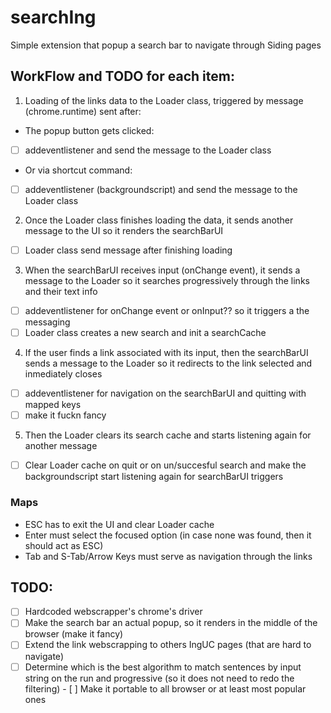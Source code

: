 # searchIng

Simple extension that popup a search bar to navigate through Siding pages

## WorkFlow and TODO for each item:

1. Loading of the links data to the Loader class, triggered by message (chrome.runtime) sent after:

* The popup button gets clicked:

- [ ] addeventlistener and send the message to the Loader class

* Or via shortcut command:

- [ ] addeventlistener (backgroundscript) and send the message to the Loader class

2. Once the Loader class finishes loading the data, it sends another message to the UI so it renders the searchBarUI
        
- [ ] Loader class send message after finishing loading

3. When the searchBarUI receives input (onChange event), it sends a message to the Loader so it searches progressively through the links and their text info

- [ ] addeventlistener for onChange event or onInput?? so it triggers a the messaging
- [ ] Loader class creates a new search and init a searchCache

4. If the user finds a link associated with its input, then the searchBarUI sends a message to the Loader so it redirects to the link selected and inmediately closes

- [ ] addeventlistener for navigation on the searchBarUI and quitting with mapped keys
- [ ] make it fuckn fancy

5. Then the Loader clears its search cache and starts listening again for another message

- [ ] Clear Loader cache on quit or on un/succesful search and make the backgroundscript start listening again for searchBarUI triggers

### Maps

- ESC has to exit the UI and clear Loader cache
- Enter must select the focused option (in case none was found, then it should act as ESC)
- Tab and S-Tab/Arrow Keys must serve as navigation through the links

## TODO:

- [ ] Hardcoded webscrapper's chrome's driver
- [ ] Make the search bar an actual popup, so it renders in the middle of the browser (make it fancy)
- [ ] Extend the link webscrapping to others IngUC pages (that are hard to navigate)
- [ ] Determine which is the best algorithm to match sentences by input string on the run and progressive (so it does not need to redo the filtering) - [ ] Make it portable to all browser or at least most popular ones

